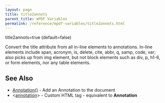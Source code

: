 ```yaml
---
layout: page
title: title2annots
parent_title: mPDF Variables
permalink: /reference/mpdf-variables/title2annots.html
---
```


<div id="bpmbook" class="bpmbook" style="direction:ltr;">
<div class="topic_user_field">
<div id="U0">
<p>title2annots=true (default=false)</p>
<p>Convert the title attribute from all in-line elements to annotations. In-line elements include span, acronym, is, delete, cite, abbr, q, samp, code, var; also picks up from img element, but not block elements such as div, p, h1-6, or form elements, nor any table elements.</p>
<h2>See Also</h2>
<ul>
<li class="manual_boxlist"><a href="http://uk3.php.net/manual/en/function.explode.php"> </a><a href="/reference/mpdf-functions/annotation.html">Annotation()</a> - Add an Annotation to the document</li>
<li class="manual_boxlist">&lt;<a href="/reference/html-control-tags/annotation.html">annotation</a>&gt; - Custom HTML tag - equivalent to <b>Annotation</b></li>
</ul>
<p>&nbsp;</p>
</div>
</div>

